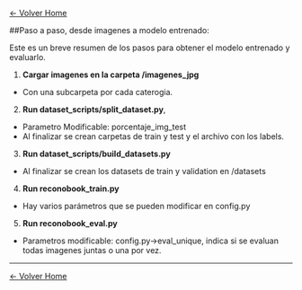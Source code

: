 [<- Volver Home](../README.md)  

##Paso a paso, desde imagenes a modelo entrenado:

Este es un breve resumen de los pasos para obtener el modelo entrenado y evaluarlo.

1. **Cargar imagenes en la carpeta /imagenes_jpg**
  - Con una subcarpeta por cada caterogia.
2. **Run dataset_scripts/split_dataset.py**,
  - Parametro Modificable: porcentaje_img_test
  - Al finalizar se crean carpetas de train y test y el archivo con los labels.
3. **Run dataset_scripts/build_datasets.py**
  - Al finalizar se crean los datasets de train y validation en /datasets
4. **Run reconobook_train.py**
  - Hay varios parámetros que se pueden modificar en config.py
5. **Run reconobook_eval.py**
  - Parametros modificable: config.py->eval_unique, indica si se evaluan todas imagenes juntas o una por vez.
  
  
  ***
[<- Volver Home](../README.md)
  
  
